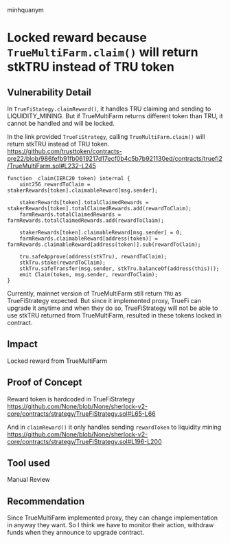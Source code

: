 minhquanym
# Locked reward because `TrueMultiFarm.claim()` will return stkTRU instead of TRU token 

## Vulnerability Detail

In `TrueFiStategy.claimReward()`, it handles TRU claiming and sending to LIQUIDITY_MINING. But if TrueMultiFarm returns different token than TRU, it cannot be handled and will be locked.

In the link provided `TrueFiStrategy`, calling `TrueMultiFarm.claim()` will return stkTRU instead of TRU token.
https://github.com/trusttoken/contracts-pre22/blob/986fefb91fb0619217d17ecf0b4c5b7b921130ed/contracts/truefi2/TrueMultiFarm.sol#L232-L245

```solidity=232
function _claim(IERC20 token) internal {
    uint256 rewardToClaim = stakerRewards[token].claimableReward[msg.sender];

    stakerRewards[token].totalClaimedRewards = stakerRewards[token].totalClaimedRewards.add(rewardToClaim);
    farmRewards.totalClaimedRewards = farmRewards.totalClaimedRewards.add(rewardToClaim);

    stakerRewards[token].claimableReward[msg.sender] = 0;
    farmRewards.claimableReward[address(token)] = farmRewards.claimableReward[address(token)].sub(rewardToClaim);

    tru.safeApprove(address(stkTru), rewardToClaim);
    stkTru.stake(rewardToClaim);
    stkTru.safeTransfer(msg.sender, stkTru.balanceOf(address(this)));
    emit Claim(token, msg.sender, rewardToClaim);
}
```

Currently, mainnet version of TrueMultiFarm still return `TRU` as TrueFiStrategy expected. But since it implemented proxy, TrueFi can upgrade it anytime and when they do so, TrueFiStrategy will not be able to use stkTRU returned from TrueMultiFarm, resulted in these tokens locked in contract.

## Impact

Locked reward from TrueMultiFarm

## Proof of Concept

Reward token is hardcoded in TrueFiStrategy
https://github.com/None/blob/None/sherlock-v2-core/contracts/strategy/TrueFiStrategy.sol#L65-L66

And in `claimReward()` it only handles sending `rewardToken` to liquidity mining
https://github.com/None/blob/None/sherlock-v2-core/contracts/strategy/TrueFiStrategy.sol#L196-L200

## Tool used

Manual Review

## Recommendation

Since TrueMultiFarm implemented proxy, they can change implementation in anyway they want. So I think we have to monitor their action, withdraw funds when they announce to upgrade contract.

